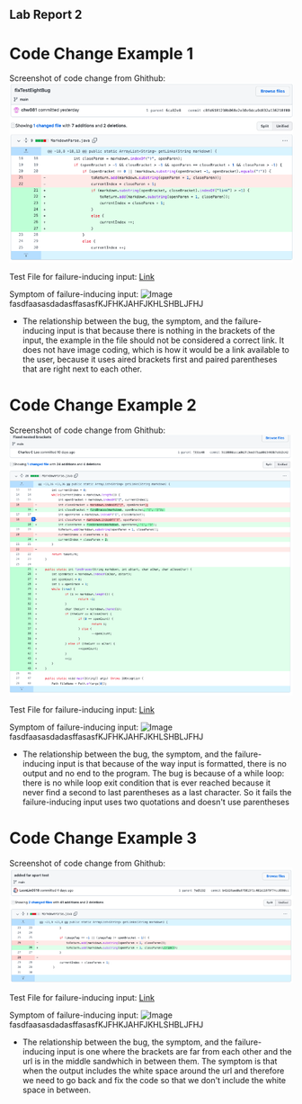 
## Lab Report 2

# Code Change Example 1
Screenshot of code change from Ghithub:
![Image](code_change_1.png)

Test File for failure-inducing input:
[Link](https://github.com/chw081/cse15l-Week4Report2/blob/main/test-file8.md)

Symptom of failure-inducing input:
![Image]()fasdfaasasdadasffasasfKJFHKJAHFJKHLSHBLJFHJ

* The relationship between the bug, the symptom, and the failure-inducing input is that because there is nothing in the brackets of the input, the example in the file should not be considered a correct link. It does not have image coding, which is how it would be a link available to the user, because it uses aired brackets first and paired parentheses that are right next to each other.


# Code Change Example 2
Screenshot of code change from Ghithub:
![Image](code_change_2.png)

Test File for failure-inducing input:
[Link](https://github.com/Charlychee/markdown-parser/blob/main/test-file2.md)

Symptom of failure-inducing input:
![Image]()fasdfaasasdadasffasasfKJFHKJAHFJKHLSHBLJFHJ

* The relationship between the bug, the symptom, and the failure-inducing input is that because of the way input is formatted, there is no output and no end to the program. The bug is because of a while loop: there is no while loop exit condition that is ever reached because it never find a second to last parentheses as a last character. So it fails the failure-inducing input uses two quotations and doesn't use parentheses



# Code Change Example 3
Screenshot of code change from Ghithub:
![Image](code_change_3.png)

Test File for failure-inducing input:
[Link](https://github.com/LeonLin0516/markdown-parser/blob/main/far-apart.md)

Symptom of failure-inducing input:
![Image]()fasdfaasasdadasffasasfKJFHKJAHFJKHLSHBLJFHJ

* The relationship between the bug, the symptom, and the failure-inducing input is one where the brackets are far from each other and the url is in the middle sandwhich in between them. The symptom is that when the output includes the white space around the url and therefore we need to go back and fix the code so that we don't include the white space in between.

